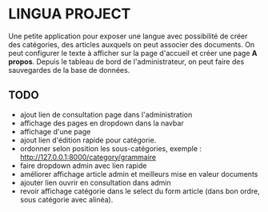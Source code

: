 # LINGUA PROJECT

Une petite application pour exposer une langue avec possibilité de créer des catégories, des articles auxquels on peut associer
des documents. On peut configurer le texte à afficher sur la page d'accueil et créer une page **A propos**. Depuis le tableau de
bord de l'administrateur, on peut faire des sauvegardes de la base de données.

## TODO

* ajout lien de consultation page dans l'administration
* affichage des pages en dropdown dans la navbar
* affichage d'une page
* ajout lien d'édition rapide pour catégorie.
* ordonner selon position les sous-catégories, exemple : <http://127.0.0.1:8000/category/grammaire>
* faire dropdown admin avec lien rapide
* améliorer affichage article admin et meilleurs mise en valeur documents
* ajouter lien ouvrir en consultation dans admin
* revoir affichage catégorie dans le select du form article (dans bon ordre, sous catégorie avec alinéa).

